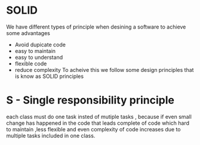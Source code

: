 # SOLID
We have different types of principle when desining a software to achieve some advantages
- Avoid dupicate code
- easy to maintain
- easy to understand
- flexible code
- reduce complexity
To acheive this we follow some design principles that is know as SOLID principles
# S - Single responsibility principle
each class must do one task insted of mutiple tasks , because if even small change has happened in the code that leads complete of code which hard to maintain ,less flexible and even complexity of code increases due to multiple tasks included in one class.
